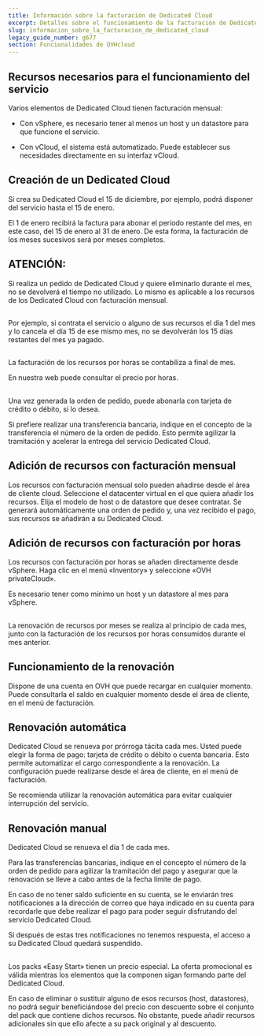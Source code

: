 ```yaml
---
title: Información sobre la facturación de Dedicated Cloud
excerpt: Detalles sobre el funcionamiento de la facturación de Dedicated Cloud
slug: informacion_sobre_la_facturacion_de_dedicated_cloud
legacy_guide_number: g677
section: Funcionalidades de OVHcloud
---
```



## 


## Recursos necesarios para el funcionamiento del servicio
Varios elementos de Dedicated Cloud tienen facturación mensual:


- Con vSphere, es necesario tener al menos un host y un datastore para que funcione el servicio. 

- Con vCloud, el sistema está automatizado. Puede establecer sus necesidades directamente en su interfaz vCloud.




## Creación de un Dedicated Cloud
Si crea su Dedicated Cloud el 15 de diciembre, por ejemplo, podrá disponer del servicio hasta el 15 de enero. 

El 1 de enero recibirá la factura para abonar el período restante del mes, en este caso, del 15 de enero al 31 de enero. De esta forma, la facturación de los meses sucesivos será por meses completos.

## ATENCIÓN:
Si realiza un pedido de Dedicated Cloud y quiere eliminarlo durante el mes, no se devolverá el tiempo no utilizado. 
Lo mismo es aplicable a los recursos de los Dedicated Cloud con facturación mensual.


## 
Por ejemplo, si contrata el servicio o alguno de sus recursos el día 1 del mes y lo cancela el día 15 de ese mismo mes, no se devolverán los 15 días restantes del mes ya pagado.


## 
La facturación de los recursos por horas se contabiliza a final de mes.

En nuestra web puede consultar el precio por horas.


## 
Una vez generada la orden de pedido, puede abonarla con tarjeta de crédito o débito, si lo desea. 

Si prefiere realizar una transferencia bancaria, indique en el concepto de la transferencia el número de la orden de pedido. Esto permite agilizar la tramitación y acelerar la entrega del servicio Dedicated Cloud.


## Adición de recursos con facturación mensual
Los recursos con facturación mensual solo pueden añadirse desde el área de cliente cloud. 
Seleccione el datacenter virtual en el que quiera añadir los recursos. Elija el modelo de host o de datastore que desee contratar. Se generará automáticamente una orden de pedido y, una vez recibido el pago, sus recursos se añadirán a su Dedicated Cloud.


## Adición de recursos con facturación por horas
Los recursos con facturación por horas se añaden directamente desde vSphere. Haga clic en el menú «Inventory» y seleccione «OVH privateCloud». 

Es necesario tener como mínimo un host y un datastore al mes para vSphere.


## 
La renovación de recursos por meses se realiza al principio de cada mes, junto con la facturación de los recursos por horas consumidos durante el mes anterior.


## Funcionamiento de la renovación
Dispone de una cuenta en OVH que puede recargar en cualquier momento. Puede consultarla el saldo en cualquier momento desde el área de cliente, en el menú de facturación.


## Renovación automática
Dedicated Cloud se renueva por prórroga tácita cada mes. Usted puede elegir la forma de pago: tarjeta de crédito o débito o cuenta bancaria. 
Esto permite automatizar el cargo correspondiente a la renovación.
La configuración puede realizarse desde el área de cliente, en el menú de facturación.

Se recomienda utilizar la renovación automática para evitar cualquier interrupción del servicio.


## Renovación manual
Dedicated Cloud se renueva el día 1 de cada mes. 

Para las transferencias bancarias, indique en el concepto el número de la orden de pedido para agilizar la tramitación del pago y asegurar que la renovación se lleve a cabo antes de la fecha límite de pago. 

En caso de no tener saldo suficiente en su cuenta, se le enviarán tres notificaciones a la dirección de correo que haya indicado en su cuenta para recordarle que debe realizar el pago para poder seguir disfrutando del servicio Dedicated Cloud.

Si después de estas tres notificaciones no tenemos respuesta, el acceso a su Dedicated Cloud quedará suspendido.


## 
Los packs «Easy Start» tienen un precio especial. La oferta promocional es válida mientras los elementos que la componen sigan formando parte del Dedicated Cloud. 

En caso de eliminar o sustituir alguno de esos recursos (host, datastores), no podrá seguir beneficiándose del precio con descuento sobre el conjunto del pack que contiene dichos recursos. No obstante, puede añadir recursos adicionales sin que ello afecte a su pack original y al descuento.

